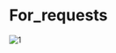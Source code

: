 # For_requests

<img src="https://www.usd259.org/cms/lib/KS01906405/Centricity/Domain/812/200.gif" alt="1">
